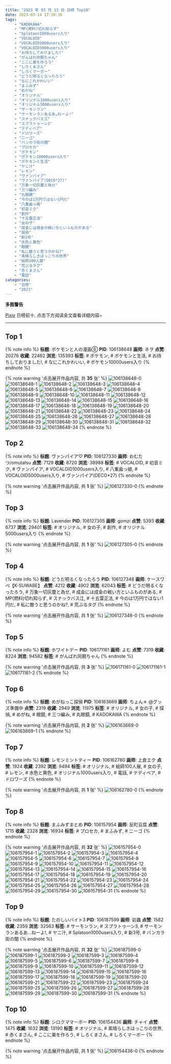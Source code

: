 ```yaml
---
title: "2023 年 03 月 13 日 日榜 Top10"
date: 2023-03-14 17:10:16
tags:
    - "KADOKAWA"
    - "MP(燃料)切れ知らず"
    - "Splatoon1000users入り"
    - "VOCALOID"
    - "VOCALOID1000users入り"
    - "VOCALOID5000users入り"
    - "お待ちしておりました!"
    - "がんばれ同期ちゃん"
    - "ここに巣を作ろう"
    - "しろくまさん"
    - "しろくマーボー"
    - "どうだ明るくなったろう"
    - "なにこれかわいい"
    - "まふみず"
    - "めがね"
    - "オリジナル"
    - "オリジナル1000users入り"
    - "オリジナル5000users入り"
    - "サーモンラン"
    - "サーモンランあるあ…ねーよ!"
    - "スナックバス江"
    - "スプラトゥーン3"
    - "テディベア"
    - "ドロワーズ"
    - "ニーゴ"
    - "バンカラ街の闇"
    - "プロセカ"
    - "ポケモン"
    - "ポケモン10000users入り"
    - "ポケモンと生活"
    - "ヤニ汁"
    - "レモン"
    - "ヴァンパイア"
    - "ヴァンパイア(DECO*27)"
    - "万象一切灰塵と為せ"
    - "三つ編み"
    - "丸眼鏡"
    - "今のは1万円ではない1円だ"
    - "八重歯っ娘"
    - "初音ミク"
    - "創作"
    - "十五雷正法"
    - "女の子"
    - "成金には成金の戦い方といふものがある"
    - "探偵"
    - "新3号"
    - "水色と黄色"
    - "眼鏡"
    - "私に敵うと思うのかね?"
    - "素晴らしきほっこりの世界"
    - "絵師100人展"
    - "荒ぶるタグ"
    - "赤くまさん"
    - "電話"
categories:
    - "日榜"
    - "2023"
---
```


<i class="fa fa-triangle-exclamation"></i>**多图警告**<i class="fa fa-triangle-exclamation"></i>

[Pixiv](https://www.pixiv.net/) 日榜前十, 点击下方阅读全文查看详细内容~

<!-- more -->

---

## Top 1

{% note info %}
**标题**: ポケモンと人の漫画⑥
**PID**: 106138648 **画师**: ネヲ
**点赞**: 20276 **收藏**: 22462 **浏览**: 135393
**标签**: # ポケモン, # ポケモンと生活, # お待ちしておりました!, # なにこれかわいい, # ポケモン10000users入り
{% endnote %}

{% note warning '点击展开作品内容, 共 **35** 张' %}
![106138648-0](https://i.pixiv.re/img-original/img/2023/03/12/10/57/59/106138648_p0.png)
![106138648-1](https://i.pixiv.re/img-original/img/2023/03/12/10/57/59/106138648_p1.png)
![106138648-2](https://i.pixiv.re/img-original/img/2023/03/12/10/57/59/106138648_p2.png)
![106138648-3](https://i.pixiv.re/img-original/img/2023/03/12/10/57/59/106138648_p3.png)
![106138648-4](https://i.pixiv.re/img-original/img/2023/03/12/10/57/59/106138648_p4.png)
![106138648-5](https://i.pixiv.re/img-original/img/2023/03/12/10/57/59/106138648_p5.png)
![106138648-6](https://i.pixiv.re/img-original/img/2023/03/12/10/57/59/106138648_p6.png)
![106138648-7](https://i.pixiv.re/img-original/img/2023/03/12/10/57/59/106138648_p7.png)
![106138648-8](https://i.pixiv.re/img-original/img/2023/03/12/10/57/59/106138648_p8.png)
![106138648-9](https://i.pixiv.re/img-original/img/2023/03/12/10/57/59/106138648_p9.png)
![106138648-10](https://i.pixiv.re/img-original/img/2023/03/12/10/57/59/106138648_p10.png)
![106138648-11](https://i.pixiv.re/img-original/img/2023/03/12/10/57/59/106138648_p11.png)
![106138648-12](https://i.pixiv.re/img-original/img/2023/03/12/10/57/59/106138648_p12.png)
![106138648-13](https://i.pixiv.re/img-original/img/2023/03/12/10/57/59/106138648_p13.png)
![106138648-14](https://i.pixiv.re/img-original/img/2023/03/12/10/57/59/106138648_p14.png)
![106138648-15](https://i.pixiv.re/img-original/img/2023/03/12/10/57/59/106138648_p15.png)
![106138648-16](https://i.pixiv.re/img-original/img/2023/03/12/10/57/59/106138648_p16.png)
![106138648-17](https://i.pixiv.re/img-original/img/2023/03/12/10/57/59/106138648_p17.png)
![106138648-18](https://i.pixiv.re/img-original/img/2023/03/12/10/57/59/106138648_p18.png)
![106138648-19](https://i.pixiv.re/img-original/img/2023/03/12/10/57/59/106138648_p19.png)
![106138648-20](https://i.pixiv.re/img-original/img/2023/03/12/10/57/59/106138648_p20.png)
![106138648-21](https://i.pixiv.re/img-original/img/2023/03/12/10/57/59/106138648_p21.png)
![106138648-22](https://i.pixiv.re/img-original/img/2023/03/12/10/57/59/106138648_p22.png)
![106138648-23](https://i.pixiv.re/img-original/img/2023/03/12/10/57/59/106138648_p23.png)
![106138648-24](https://i.pixiv.re/img-original/img/2023/03/12/10/57/59/106138648_p24.png)
![106138648-25](https://i.pixiv.re/img-original/img/2023/03/12/10/57/59/106138648_p25.png)
![106138648-26](https://i.pixiv.re/img-original/img/2023/03/12/10/57/59/106138648_p26.png)
![106138648-27](https://i.pixiv.re/img-original/img/2023/03/12/10/57/59/106138648_p27.png)
![106138648-28](https://i.pixiv.re/img-original/img/2023/03/12/10/57/59/106138648_p28.png)
![106138648-29](https://i.pixiv.re/img-original/img/2023/03/12/10/57/59/106138648_p29.png)
![106138648-30](https://i.pixiv.re/img-original/img/2023/03/12/10/57/59/106138648_p30.png)
![106138648-31](https://i.pixiv.re/img-original/img/2023/03/12/10/57/59/106138648_p31.png)
![106138648-32](https://i.pixiv.re/img-original/img/2023/03/12/10/57/59/106138648_p32.png)
![106138648-33](https://i.pixiv.re/img-original/img/2023/03/12/10/57/59/106138648_p33.png)
![106138648-34](https://i.pixiv.re/img-original/img/2023/03/12/10/57/59/106138648_p34.png)
{% endnote %}

## Top 2

{% note info %}
**标题**: ヴァンパイア♡
**PID**: 106127330 **画师**: おむたつ/omutatsu
**点赞**: 7129 **收藏**: 8720 **浏览**: 38988
**标签**: # VOCALOID, # 初音ミク, # ヴァンパイア, # VOCALOID1000users入り, # 八重歯っ娘, # VOCALOID5000users入り, # ヴァンパイア(DECO*27)
{% endnote %}

{% note warning '点击展开作品内容, 共 **1** 张' %}
![106127330-0](https://i.pixiv.re/img-original/img/2023/03/12/00/00/44/106127330_p0.jpg)
{% endnote %}

## Top 3

{% note info %}
**标题**: Lavender
**PID**: 106127305 **画师**: gomzi
**点赞**: 5393 **收藏**: 6737 **浏览**: 29401
**标签**: # オリジナル, # 女の子, # 創作, # オリジナル5000users入り
{% endnote %}

{% note warning '点击展开作品内容, 共 **1** 张' %}
![106127305-0](https://i.pixiv.re/img-original/img/2023/03/12/00/00/33/106127305_p0.jpg)
{% endnote %}

## Top 4

{% note info %}
**标题**: どうだ明るくなったろう
**PID**: 106127348 **画师**: ケースワベ【K-SUWABE】
**点赞**: 4212 **收藏**: 4902 **浏览**: 62043
**标签**: # どうだ明るくなったろう, # 万象一切灰塵と為せ, # 成金には成金の戦い方といふものがある, # MP(燃料)切れ知らず, # スナックバス江, # 十五雷正法, # 今のは1万円ではない1円だ, # 私に敵うと思うのかね?, # 荒ぶるタグ
{% endnote %}

{% note warning '点击展开作品内容, 共 **1** 张' %}
![106127348-0](https://i.pixiv.re/img-original/img/2023/03/12/00/00/53/106127348_p0.jpg)
{% endnote %}

## Top 5

{% note info %}
**标题**: ホワイトデー
**PID**: 106171161 **画师**: よむ
**点赞**: 7319 **收藏**: 8224 **浏览**: 94582
**标签**: # がんばれ同期ちゃん
{% endnote %}

{% note warning '点击展开作品内容, 共 **3** 张' %}
![106171161-0](https://i.pixiv.re/img-original/img/2023/03/13/08/04/17/106171161_p0.png)
![106171161-1](https://i.pixiv.re/img-original/img/2023/03/13/08/04/17/106171161_p1.png)
![106171161-2](https://i.pixiv.re/img-original/img/2023/03/13/08/04/17/106171161_p2.png)
{% endnote %}

## Top 6

{% note info %}
**标题**: めがねっこ探偵
**PID**: 106163669 **画师**: ちょん＊ @グッズ準備中
**点赞**: 2319 **收藏**: 2949 **浏览**: 11975
**标签**: # オリジナル, # 女の子, # 探偵, # めがね, # 眼鏡, # 三つ編み, # 丸眼鏡, # KADOKAWA
{% endnote %}

{% note warning '点击展开作品内容, 共 **2** 张' %}
![106163669-0](https://i.pixiv.re/img-original/img/2023/03/13/00/18/30/106163669_p0.png)
![106163669-1](https://i.pixiv.re/img-original/img/2023/03/13/00/18/30/106163669_p1.png)
{% endnote %}

## Top 7

{% note info %}
**标题**: レモンミントティー
**PID**: 106162780 **画师**: 上倉エク
**点赞**: 1924 **收藏**: 2392 **浏览**: 9494
**标签**: # オリジナル, # 絵師100人展, # 女の子, # レモン, # 水色と黄色, # オリジナル1000users入り, # 電話, # テディベア, # ドロワーズ
{% endnote %}

{% note warning '点击展开作品内容, 共 **1** 张' %}
![106162780-0](https://i.pixiv.re/img-original/img/2023/03/13/00/00/01/106162780_p0.jpg)
{% endnote %}

## Top 8

{% note info %}
**标题**: まふみずまとめ
**PID**: 106157954 **画师**: 反町豆腐
**点赞**: 1715 **收藏**: 2328 **浏览**: 16934
**标签**: # プロセカ, # まふみず, # ニーゴ
{% endnote %}

{% note warning '点击展开作品内容, 共 **32** 张' %}
![106157954-0](https://i.pixiv.re/img-original/img/2023/03/12/21/58/11/106157954_p0.jpg)
![106157954-1](https://i.pixiv.re/img-original/img/2023/03/12/21/58/11/106157954_p1.jpg)
![106157954-2](https://i.pixiv.re/img-original/img/2023/03/12/21/58/11/106157954_p2.jpg)
![106157954-3](https://i.pixiv.re/img-original/img/2023/03/12/21/58/11/106157954_p3.jpg)
![106157954-4](https://i.pixiv.re/img-original/img/2023/03/12/21/58/11/106157954_p4.jpg)
![106157954-5](https://i.pixiv.re/img-original/img/2023/03/12/21/58/11/106157954_p5.jpg)
![106157954-6](https://i.pixiv.re/img-original/img/2023/03/12/21/58/11/106157954_p6.jpg)
![106157954-7](https://i.pixiv.re/img-original/img/2023/03/12/21/58/11/106157954_p7.jpg)
![106157954-8](https://i.pixiv.re/img-original/img/2023/03/12/21/58/11/106157954_p8.jpg)
![106157954-9](https://i.pixiv.re/img-original/img/2023/03/12/21/58/11/106157954_p9.jpg)
![106157954-10](https://i.pixiv.re/img-original/img/2023/03/12/21/58/11/106157954_p10.jpg)
![106157954-11](https://i.pixiv.re/img-original/img/2023/03/12/21/58/11/106157954_p11.jpg)
![106157954-12](https://i.pixiv.re/img-original/img/2023/03/12/21/58/11/106157954_p12.jpg)
![106157954-13](https://i.pixiv.re/img-original/img/2023/03/12/21/58/11/106157954_p13.jpg)
![106157954-14](https://i.pixiv.re/img-original/img/2023/03/12/21/58/11/106157954_p14.jpg)
![106157954-15](https://i.pixiv.re/img-original/img/2023/03/12/21/58/11/106157954_p15.jpg)
![106157954-16](https://i.pixiv.re/img-original/img/2023/03/12/21/58/11/106157954_p16.jpg)
![106157954-17](https://i.pixiv.re/img-original/img/2023/03/12/21/58/11/106157954_p17.jpg)
![106157954-18](https://i.pixiv.re/img-original/img/2023/03/12/21/58/11/106157954_p18.jpg)
![106157954-19](https://i.pixiv.re/img-original/img/2023/03/12/21/58/11/106157954_p19.jpg)
![106157954-20](https://i.pixiv.re/img-original/img/2023/03/12/21/58/11/106157954_p20.jpg)
![106157954-21](https://i.pixiv.re/img-original/img/2023/03/12/21/58/11/106157954_p21.jpg)
![106157954-22](https://i.pixiv.re/img-original/img/2023/03/12/21/58/11/106157954_p22.jpg)
![106157954-23](https://i.pixiv.re/img-original/img/2023/03/12/21/58/11/106157954_p23.jpg)
![106157954-24](https://i.pixiv.re/img-original/img/2023/03/12/21/58/11/106157954_p24.jpg)
![106157954-25](https://i.pixiv.re/img-original/img/2023/03/12/21/58/11/106157954_p25.jpg)
![106157954-26](https://i.pixiv.re/img-original/img/2023/03/12/21/58/11/106157954_p26.jpg)
![106157954-27](https://i.pixiv.re/img-original/img/2023/03/12/21/58/11/106157954_p27.jpg)
![106157954-28](https://i.pixiv.re/img-original/img/2023/03/12/21/58/11/106157954_p28.jpg)
![106157954-29](https://i.pixiv.re/img-original/img/2023/03/12/21/58/11/106157954_p29.jpg)
![106157954-30](https://i.pixiv.re/img-original/img/2023/03/12/21/58/11/106157954_p30.jpg)
![106157954-31](https://i.pixiv.re/img-original/img/2023/03/12/21/58/11/106157954_p31.jpg)
{% endnote %}

## Top 9

{% note info %}
**标题**: たのしいバイト3
**PID**: 106187599 **画师**: 岩蟲
**点赞**: 1582 **收藏**: 2359 **浏览**: 32563
**标签**: # サーモンラン, # スプラトゥーン3, # サーモンランあるあ…ねーよ!, # ヤニ汁, # Splatoon1000users入り, # 新3号, # バンカラ街の闇
{% endnote %}

{% note warning '点击展开作品内容, 共 **32** 张' %}
![106187599-0](https://i.pixiv.re/img-original/img/2023/03/13/22/04/44/106187599_p0.jpg)
![106187599-1](https://i.pixiv.re/img-original/img/2023/03/13/22/04/44/106187599_p1.jpg)
![106187599-2](https://i.pixiv.re/img-original/img/2023/03/13/22/04/44/106187599_p2.jpg)
![106187599-3](https://i.pixiv.re/img-original/img/2023/03/13/22/04/44/106187599_p3.jpg)
![106187599-4](https://i.pixiv.re/img-original/img/2023/03/13/22/04/44/106187599_p4.jpg)
![106187599-5](https://i.pixiv.re/img-original/img/2023/03/13/22/04/44/106187599_p5.jpg)
![106187599-6](https://i.pixiv.re/img-original/img/2023/03/13/22/04/44/106187599_p6.jpg)
![106187599-7](https://i.pixiv.re/img-original/img/2023/03/13/22/04/44/106187599_p7.jpg)
![106187599-8](https://i.pixiv.re/img-original/img/2023/03/13/22/04/44/106187599_p8.jpg)
![106187599-9](https://i.pixiv.re/img-original/img/2023/03/13/22/04/44/106187599_p9.jpg)
![106187599-10](https://i.pixiv.re/img-original/img/2023/03/13/22/04/44/106187599_p10.jpg)
![106187599-11](https://i.pixiv.re/img-original/img/2023/03/13/22/04/44/106187599_p11.jpg)
![106187599-12](https://i.pixiv.re/img-original/img/2023/03/13/22/04/44/106187599_p12.jpg)
![106187599-13](https://i.pixiv.re/img-original/img/2023/03/13/22/04/44/106187599_p13.jpg)
![106187599-14](https://i.pixiv.re/img-original/img/2023/03/13/22/04/44/106187599_p14.jpg)
![106187599-15](https://i.pixiv.re/img-original/img/2023/03/13/22/04/44/106187599_p15.jpg)
![106187599-16](https://i.pixiv.re/img-original/img/2023/03/13/22/04/44/106187599_p16.jpg)
![106187599-17](https://i.pixiv.re/img-original/img/2023/03/13/22/04/44/106187599_p17.jpg)
![106187599-18](https://i.pixiv.re/img-original/img/2023/03/13/22/04/44/106187599_p18.jpg)
![106187599-19](https://i.pixiv.re/img-original/img/2023/03/13/22/04/44/106187599_p19.jpg)
![106187599-20](https://i.pixiv.re/img-original/img/2023/03/13/22/04/44/106187599_p20.jpg)
![106187599-21](https://i.pixiv.re/img-original/img/2023/03/13/22/04/44/106187599_p21.jpg)
![106187599-22](https://i.pixiv.re/img-original/img/2023/03/13/22/04/44/106187599_p22.jpg)
![106187599-23](https://i.pixiv.re/img-original/img/2023/03/13/22/04/44/106187599_p23.jpg)
![106187599-24](https://i.pixiv.re/img-original/img/2023/03/13/22/04/44/106187599_p24.jpg)
![106187599-25](https://i.pixiv.re/img-original/img/2023/03/13/22/04/44/106187599_p25.jpg)
![106187599-26](https://i.pixiv.re/img-original/img/2023/03/13/22/04/44/106187599_p26.jpg)
![106187599-27](https://i.pixiv.re/img-original/img/2023/03/13/22/04/44/106187599_p27.jpg)
![106187599-28](https://i.pixiv.re/img-original/img/2023/03/13/22/04/44/106187599_p28.jpg)
![106187599-29](https://i.pixiv.re/img-original/img/2023/03/13/22/04/44/106187599_p29.jpg)
![106187599-30](https://i.pixiv.re/img-original/img/2023/03/13/22/04/44/106187599_p30.jpg)
![106187599-31](https://i.pixiv.re/img-original/img/2023/03/13/22/04/44/106187599_p31.jpg)
{% endnote %}

## Top 10

{% note info %}
**标题**: シロクママーボー
**PID**: 106154436 **画师**: チャイ
**点赞**: 1475 **收藏**: 1632 **浏览**: 13190
**标签**: # オリジナル, # 素晴らしきほっこりの世界, # 赤くまさん, # ここに巣を作ろう, # しろくまさん, # しろくマーボー
{% endnote %}

{% note warning '点击展开作品内容, 共 **1** 张' %}
![106154436-0](https://i.pixiv.re/img-original/img/2023/03/12/20/30/02/106154436_p0.png)
{% endnote %}
